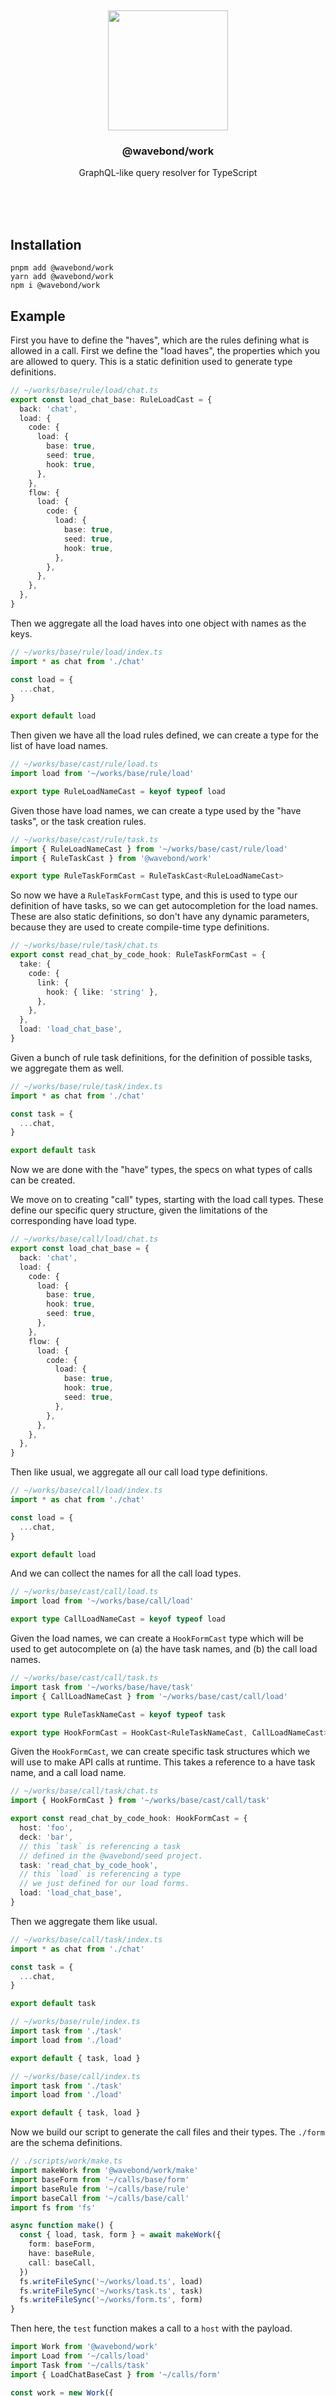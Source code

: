 <br/>
<br/>
<br/>
<br/>
<br/>
<br/>
<br/>

<p align='center'>
  <img src='https://github.com/wavebond/call.js/blob/make/view/base.gif?raw=true' height='192'>
</p>

<h3 align='center'>@wavebond/work</h3>
<p align='center'>
  GraphQL-like query resolver for TypeScript
</p>

<br/>
<br/>
<br/>

## Installation

```
pnpm add @wavebond/work
yarn add @wavebond/work
npm i @wavebond/work
```

## Example

First you have to define the "haves", which are the rules defining what
is allowed in a call. First we define the "load haves", the properties
which you are allowed to query. This is a static definition used to
generate type definitions.

```ts
// ~/works/base/rule/load/chat.ts
export const load_chat_base: RuleLoadCast = {
  back: 'chat',
  load: {
    code: {
      load: {
        base: true,
        seed: true,
        hook: true,
      },
    },
    flow: {
      load: {
        code: {
          load: {
            base: true,
            seed: true,
            hook: true,
          },
        },
      },
    },
  },
}
```

Then we aggregate all the load haves into one object with names as the
keys.

```ts
// ~/works/base/rule/load/index.ts
import * as chat from './chat'

const load = {
  ...chat,
}

export default load
```

Then given we have all the load rules defined, we can create a type for
the list of have load names.

```ts
// ~/works/base/cast/rule/load.ts
import load from '~/works/base/rule/load'

export type RuleLoadNameCast = keyof typeof load
```

Given those have load names, we can create a type used by the "have
tasks", or the task creation rules.

```ts
// ~/works/base/cast/rule/task.ts
import { RuleLoadNameCast } from '~/works/base/cast/rule/load'
import { RuleTaskCast } from '@wavebond/work'

export type RuleTaskFormCast = RuleTaskCast<RuleLoadNameCast>
```

So now we have a `RuleTaskFormCast` type, and this is used to type our
definition of have tasks, so we can get autocompletion for the load
names. These are also static definitions, so don't have any dynamic
parameters, because they are used to create compile-time type
definitions.

```ts
// ~/works/base/rule/task/chat.ts
export const read_chat_by_code_hook: RuleTaskFormCast = {
  take: {
    code: {
      link: {
        hook: { like: 'string' },
      },
    },
  },
  load: 'load_chat_base',
}
```

Given a bunch of rule task definitions, for the definition of possible
tasks, we aggregate them as well.

```ts
// ~/works/base/rule/task/index.ts
import * as chat from './chat'

const task = {
  ...chat,
}

export default task
```

Now we are done with the "have" types, the specs on what types of calls
can be created.

We move on to creating "call" types, starting with the load call types.
These define our specific query structure, given the limitations of the
corresponding have load type.

```ts
// ~/works/base/call/load/chat.ts
export const load_chat_base = {
  back: 'chat',
  load: {
    code: {
      load: {
        base: true,
        hook: true,
        seed: true,
      },
    },
    flow: {
      load: {
        code: {
          load: {
            base: true,
            hook: true,
            seed: true,
          },
        },
      },
    },
  },
}
```

Then like usual, we aggregate all our call load type definitions.

```ts
// ~/works/base/call/load/index.ts
import * as chat from './chat'

const load = {
  ...chat,
}

export default load
```

And we can collect the names for all the call load types.

```ts
// ~/works/base/cast/call/load.ts
import load from '~/works/base/call/load'

export type CallLoadNameCast = keyof typeof load
```

Given the load names, we can create a `HookFormCast` type which will be
used to get autocomplete on (a) the have task names, and (b) the call
load names.

```ts
// ~/works/base/cast/call/task.ts
import task from '~/works/base/have/task'
import { CallLoadNameCast } from '~/works/base/cast/call/load'

export type RuleTaskNameCast = keyof typeof task

export type HookFormCast = HookCast<RuleTaskNameCast, CallLoadNameCast>
```

Given the `HookFormCast`, we can create specific task structures which
we will use to make API calls at runtime. This takes a reference to a
have task name, and a call load name.

```ts
// ~/works/base/call/task/chat.ts
import { HookFormCast } from '~/works/base/cast/call/task'

export const read_chat_by_code_hook: HookFormCast = {
  host: 'foo',
  deck: 'bar',
  // this `task` is referencing a task
  // defined in the @wavebond/seed project.
  task: 'read_chat_by_code_hook',
  // this `load` is referencing a type
  // we just defined for our load forms.
  load: 'load_chat_base',
}
```

Then we aggregate them like usual.

```ts
// ~/works/base/call/task/index.ts
import * as chat from './chat'

const task = {
  ...chat,
}

export default task
```

```ts
// ~/works/base/rule/index.ts
import task from './task'
import load from './load'

export default { task, load }
```

```ts
// ~/works/base/call/index.ts
import task from './task'
import load from './load'

export default { task, load }
```

Now we build our script to generate the call files and their types. The
`./form` are the schema definitions.

```ts
// ./scripts/work/make.ts
import makeWork from '@wavebond/work/make'
import baseForm from '~/calls/base/form'
import baseRule from '~/calls/base/rule'
import baseCall from '~/calls/base/call'
import fs from 'fs'

async function make() {
  const { load, task, form } = await makeWork({
    form: baseForm,
    have: baseRule,
    call: baseCall,
  })
  fs.writeFileSync('~/works/load.ts', load)
  fs.writeFileSync('~/works/task.ts', task)
  fs.writeFileSync('~/works/form.ts', form)
}
```

Then here, the `test` function makes a call to a `host` with the
payload.

```ts
import Work from '@wavebond/work'
import Load from '~/calls/load'
import Task from '~/calls/task'
import { LoadChatBaseCast } from '~/calls/form'

const work = new Work({
  host: 'http://localhost:3000',
  // set auth token POST
  code: process.env.WORK_CODE
  // load the generated types for making calls.
  load: Load,
  task: Task,
})

async function test() {
  const back = await work.call({
    hook: {
      read_chat_by_code_hook: {
        take: {
          find: {
            form: 'test',
            link: ['code', 'hook'],
            test: '=',
            bond: 'tibetan',
          },
        },
        load: {
          flow: {
            take: {
              curb: 1000,
              sort: [
                {
                  link: ['code', 'hook'],
                  bond: 'fall',
                }
              ]
            },
            load: {
              code: {
                load: {
                  hook: true
                }
              }
            }
          }
        }
      }
    }
  })

  const chat = back.load.read_chat_by_code_hook as LoadChatBaseCast

  console.log(back)
  // {
  //   form: 'call_back',
  //   code: {
  //     mark: 'rise', // it's a good response
  //     call: 200
  //   },
  //   load: {
  //     read_chat_by_code_hook: {
  //       form: 'chat',
  //       code: {
  //         base: '129381983918',
  //         hook: 'tibetan',
  //         seed: 'mbdzkv'
  //       },
  //       flow: {
  //         size: 296,
  //         load: [
  //           {
  //             code: {
  //               base: '329391982911',
  //               hook: 'foo',
  //               seed: 'mbfztn'
  //             }
  //           },
  //           // ...
  //         ]
  //       }
  //     }
  //   }
  // }

  const back = await work.call<LoadChatBaseCast>('read_chat_by_code_hook', {
    take: {
      find: {
        form: 'test',
        link: ['code', 'hook'],
        bond: 'oops',
      }
    },
  })

  console.log(back)
  // {
  //   form: 'call_back',
  //   code: {
  //     mark: 'fall', // it's a bad response
  //     call: 404
  //   },
  // }
}
```

Under the hood, this will make a `POST` request to the `host` with this
JSON body:

```ts
{
  form: 'call',
  hook: {
    read_chat_by_code_hook: {
      host: 'foo',
      deck: 'bar',
      code: '12321',
      take: {
        find: {
          form: 'test',
          link: ['code', 'hook'],
          test: '=',
          bond: 'tibetan',
        },
      },
      load: {
        code: {
          load: {
            base: true,
            hook: true,
            seed: true,
          },
        },
        flow: {
          take: {
            curb: 1000,
            sort: [
              {
                link: ['code', 'hook'],
                bond: 'fall',
              }
            ],
          },
          load: {
            code: {
              load: {
                base: true,
                hook: true,
                seed: true,
              },
            },
          },
        }
      }
    }
  }
}
```

Then you will need to implement a handler for this call in the host/deck
namespace.

```ts
import {
  ReadChatByCodeHookCallTake,
  ReadChatByCodeHookCallCast,
} from '~/works/form'

export const readChatByCodeHook = (
  call: ReadChatByCodeHookCallCast,
) => {
  const callHead = ReadChatByCodeHookCallTake.parse(call)
  // do SQL stuff on these parsed inputs.
  const back = {}
  return back
}
```

We have a base tool to perform CRUD operations on each record type.

```ts
import { ReadChatCallCast, ReadChatCallTake } from '~/works/form'
import mesh from '~/bindings/mesh'

export const readChatByCodeHook = async (
  call: Cast.ReadChatByCodeHookCall,
) => {
  const callHead = Take.ReadChatByCodeHookCall.parse(call)
  // do SQL stuff on these parsed inputs.
  const back = await mesh.read(callHead)
  return back
}
```

Perhaps the `mesh` looks like this:

```ts
const base = {
  chat,
  flow,
}

export default new Mesh(base)
```

```ts
export const read = (mesh, call) => {}

export const make = (mesh, call) => {}
```

## License

MIT

## WaveBond

This is being developed by the folks at [WaveBond](https://wave.bond), a
California-based project for helping humanity master information and
computation. WaveBond started off in the winter of 2008 as a spark of an
idea, to forming a company 10 years later in the winter of 2018, to a
seed of a project just beginning its development phases. It is entirely
bootstrapped by working full time and running
[Etsy](https://etsy.com/shop/wavebond) and
[Amazon](https://www.amazon.com/s?rh=p_27%3AMount+Build) shops. Also
find us on [Facebook](https://www.facebook.com/wavebond),
[Twitter](https://twitter.com/_wavebond), and
[LinkedIn](https://www.linkedin.com/company/wavebond). Check out our
other GitHub projects as well!
